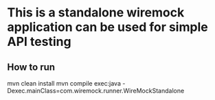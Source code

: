 # This is a standalone wiremock application can be used for simple API testing

## How to run
mvn clean install
mvn compile exec:java -Dexec.mainClass=com.wiremock.runner.WireMockStandalone
